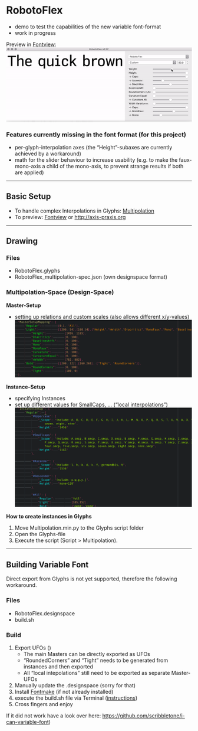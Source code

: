 # RobotoFlex
- demo to test the capabilities of the new variable font-format
- work in progress

Preview in [Fontview](https://github.com/googlei18n/fontview/releases):
![robotoflex preview](README_media/Preview.gif)

### Features currently missing in the font format (for this project)
- per-glyph-interpolation axes (the “Height”-subaxes are currently achieved by a workaround)
- math for the slider behaviour to increase usability (e.g. to make the faux-mono-axis a child of the mono-axis, to prevent strange results if both are applied) 


---
## Basic Setup
- To handle complex Interpolations in Glyphs: [Multipolation](0-install/)
- To preview: [Fontview](https://github.com/googlei18n/fontview/releases) or http://axis-praxis.org

---
## Drawing
### Files
- RobotoFlex.glyphs
- RobotoFlex_multipolation-spec.json (own designspace format)
		
### Multipolation-Space (Design-Space)
**Master-Setup**
- setting up relations and custom scales (also allows different x/y-values)
![robotoflex preview](README_media/Multipolation-JSON_MasterSetupMapping.png)

**Instance-Setup**
- specifying Instances
- set up different values for SmallCaps, ...  (“local interpolations”)
![robotoflex preview](README_media/Multipolation-JSON_GlyphSpecificInterpolations.png)

**How to create instances in Glyphs**
1. Move Multipolation.min.py to the Glyphs script folder
2. Open the Glyphs-file 
3. Execute the script (Script > Multipolation).

---
## Building Variable Font
Direct export from Glyphs is not yet supported, therefore the following workaround.

### Files
- RobotoFlex.designspace
- build.sh

### Build
1. Export UFOs ()
	- The main Masters can be directly exported as UFOs 
	- “RoundedCorners” and “Tight” needs to be generated from instances and then exported 
	- All “local intepolations” still need to be exported as separate Master-UFOs
2. Manually update the .designspace (sorry for that)
3. Install [Fontmake](https://github.com/googlei18n/fontmake) (if not already installed)
4. execute the build.sh file via Terminal ([instructions](https://apple.stackexchange.com/questions/235128/how-do-i-run-a-sh-or-command-file-in-terminal))
5. Cross fingers and enjoy

If it did not work have a look over here: https://github.com/scribbletone/i-can-variable-font)
